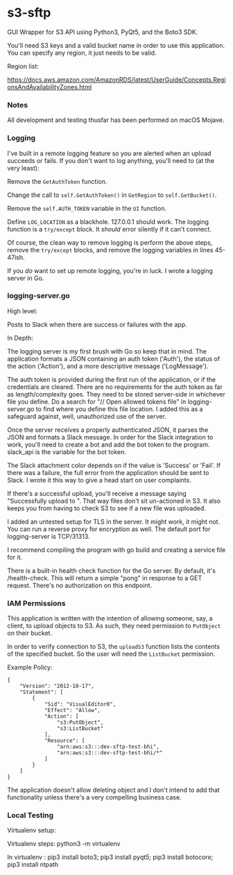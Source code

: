 # s3-sftp
GUI Wrapper for S3 API using Python3, PyQt5, and the Boto3 SDK.  

You'll need S3 keys and a valid bucket name in order to use this application. You can specify any region, it just needs to be valid.

Region list:

https://docs.aws.amazon.com/AmazonRDS/latest/UserGuide/Concepts.RegionsAndAvailabilityZones.html

### Notes

All development and testing thusfar has been performed on macOS Mojave.

### Logging

I've built in a remote logging feature so you are alerted when an upload succeeds or fails. If you don't want to log anything, you'll need to (at the very least):

Remove the `GetAuthToken` function.

Change the call to `self.GetAuthToken()` in `GetRegion` to `self.GetBucket()`.

Remove the `self.AUTH_TOKEN` variable in the `UI` function. 

Define `LOG_LOCATION` as a blackhole. 127.0.0.1 should work. The logging function is a `try/except` block. It _should_ error silently if it can't connect.

Of course, the clean way to remove logging is perform the above steps, remove the `try/except` blocks, and remove the logging variables in lines 45-47ish.


If you _do_ want to set up remote logging, you're in luck. I wrote a logging server in Go. 

### logging-server.go

High level: 

Posts to Slack when there are success or failures with the app.

In Depth: 

The logging server is my first brush with Go so keep that in mind. The application formats a JSON containing an auth token ('Auth'), the status of the action ('Action'), and a more descriptive message ('LogMessage').

The auth token is provided during the first run of the application, or if the credentials are cleared. There are no requirements for the auth token as far as length/complexity goes. They need to be stored server-side in whichever file you define. Do a search for "// Open allowed tokens file" in logging-server.go to find where you define this file location. I added this as a safeguard against, well, unauthorized use of the server.

Once the server receives a properly authenticated JSON, it parses the JSON and formats a Slack message. In order for the Slack integration to work, you'll need to create a bot and add the bot token to the program. slack_api is the variable for the bot token.

The Slack attachment color depends on if the value is 'Success' or 'Fail'. If there was a failure, the full error from the application should be sent to Slack. I wrote it this way to give a head start on user complaints.

If there's a successful upload, you'll receive a message saying "Successfully upload to ". That way files don't sit un-actioned in S3. It also keeps you from having to check S3 to see if a new file was uploaded.

I added an untested setup for TLS in the server. It might work, it might not. You can run a reverse proxy for encryption as well. The default port for logging-server is TCP/31313.

I recommend compiling the program with go build and creating a service file for it.

There is a built-in health check function for the Go server. By default, it's /health-check. This will return a simple "pong" in response to a GET request. There's no authorization on this endpoint.


### IAM Permissions

This application is written with the intention of allowing someone, say, a client, to upload objects to S3. As such, they need permission to `PutObject` on their bucket.

In order to verify connection to S3, the `uploadS3` function lists the contents of the specified bucket. So the user will need the `ListBucket` permission.

Example Policy:

```
{
    "Version": "2012-10-17",
    "Statement": [
        {
            "Sid": "VisualEditor0",
            "Effect": "Allow",
            "Action": [
                "s3:PutObject",
                "s3:ListBucket"
            ],
            "Resource": [
                "arn:aws:s3:::dev-sftp-test-bhi",
                "arn:aws:s3:::dev-sftp-test-bhi/*"
            ]
        }
    ]
}
```

The application doesn't allow deleting object and I don't intend to add that functionality unless there's a very compelling business case.


### Local Testing

Virtualenv setup:

Virtualenv steps: python3 -m virtualenv <Virtual env name>

In virtualenv : pip3 install boto3; pip3 install pyqt5; pip3 install botocore; pip3 install ntpath
